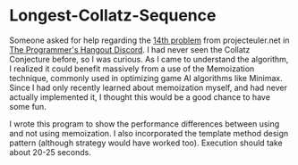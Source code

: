 # Longest-Collatz-Sequence
Someone asked for help regarding the [14th problem](https://projecteuler.net/problem=14) from projecteuler.net in [The Programmer's Hangout Discord](https://discord.gg/programming). I had never seen the Collatz Conjecture before, so I was curious. As I came to understand the algorithm, I realized it could benefit massively from a use of the Memoization technique, commonly used in optimizing game AI algorithms like Minimax. Since I had only recently learned about memoization myself, and had never actually implemented it, I thought this would be a good chance to have some fun.

I wrote this program to show the performance differences between using and not using memoization. I also incorporated the template method design pattern (although strategy would have worked too). Execution should take about 20-25 seconds.
